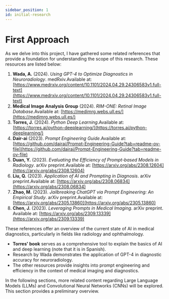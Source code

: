 ```yaml
---
sidebar_position: 1
id: initial-research
---
```

# First Approach

As we delve into this project, I have gathered some related references that provide a foundation for understanding the scope of this research. These resources are listed below:

1. **Wada, A.** (2024). *Using GPT-4 to Optimize Diagnostics in Neuroradiology*. medRxiv.Available at: [https://www.medrxiv.org/content/10.1101/2024.04.29.24306583v1.full-text](https://www.medrxiv.org/content/10.1101/2024.04.29.24306583v1.full-text)
2. **Medical Image Analysis Group** (2024). *RIM-ONE: Retinal Image Database*.Available at: [https://medimrg.webs.ull.es/](https://medimrg.webs.ull.es/)
3. **Torres, J.** (2024). *Python Deep Learning*.Available at: [https://torres.ai/python-deeplearning/](https://torres.ai/python-deeplearning/)
4. **Dair-ai** (2023). *Prompt Engineering Guide*.Available at: [https://github.com/dairai/Prompt-Engineering-Guide?tab=readme-ov-file](https://github.com/dairai/Prompt-Engineering-Guide?tab=readme-ov-file)
5. **Duan, Y.** (2023). *Evaluating the Efficiency of Prompt-based Models in Radiology*. arXiv preprint.Available at: [https://arxiv.org/abs/2308.12604](https://arxiv.org/abs/2308.12604)
6. **Liu, Q.** (2023). *Application of AI and Prompting in Diagnosis*. arXiv preprint.Available at: [https://arxiv.org/abs/2308.06834](https://arxiv.org/abs/2308.06834)
7. **Zhao, M.** (2023). *Jailbreaking ChatGPT via Prompt Engineering: An Empirical Study*. arXiv preprint.Available at: [https://arxiv.org/abs/2305.13860](https://arxiv.org/abs/2305.13860)
8. **Chen, J.** (2023). *Leveraging Prompts in Medical Imaging*. arXiv preprint.
   Available at: [https://arxiv.org/abs/2309.13339](https://arxiv.org/abs/2309.13339)

These references offer an overview of the current state of AI in medical diagnostics, particularly in fields like radiology and ophthalmology.

- **Torres' book** serves as a comprehensive tool to explain the basics of AI and deep learning (note that it is in Spanish).
- Research by Wada demonstrates the application of GPT-4 in diagnostic accuracy for neuroradiology.
- The other resources provide insights into prompt engineering and efficiency in the context of medical imaging and diagnostics.

In the following sections, more related content regarding Large Language Models (LLMs) and Convolutional Neural Networks (CNNs) will be explored. This section provides a preliminary overview.
